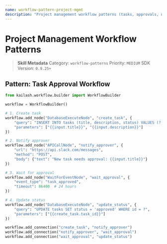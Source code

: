 ```yaml
---
name: workflow-pattern-project-mgmt
description: "Project management workflow patterns (tasks, approvals, notifications). Use when asking 'project workflow', 'task automation', or 'approval workflow'."
---
```


# Project Management Workflow Patterns

> **Skill Metadata**
> Category: `workflow-patterns`
> Priority: `MEDIUM`
> SDK Version: `0.9.25+`

## Pattern: Task Approval Workflow

```python
from kailash.workflow.builder import WorkflowBuilder

workflow = WorkflowBuilder()

# 1. Create task
workflow.add_node("DatabaseExecuteNode", "create_task", {
    "query": "INSERT INTO tasks (title, description, status) VALUES (?, ?, 'pending')",
    "parameters": ["{{input.title}}", "{{input.description}}"]
})

# 2. Notify approver
workflow.add_node("APICallNode", "notify_approver", {
    "url": "https://api.slack.com/messages",
    "method": "POST",
    "body": {"text": "New task needs approval: {{input.title}}"}
})

# 3. Wait for approval
workflow.add_node("WaitForEventNode", "wait_approval", {
    "event_type": "task_approved",
    "timeout": 86400  # 24 hours
})

# 4. Update status
workflow.add_node("DatabaseExecuteNode", "update_status", {
    "query": "UPDATE tasks SET status = 'approved' WHERE id = ?",
    "parameters": ["{{create_task.task_id}}"]
})

workflow.add_connection("create_task", "notify_approver")
workflow.add_connection("notify_approver", "wait_approval")
workflow.add_connection("wait_approval", "update_status")
```

<!-- Trigger Keywords: project workflow, task automation, approval workflow, project management -->
